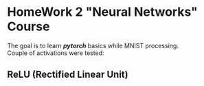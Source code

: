 # HomeWork 2 "Neural Networks" Course

The goal is to learn ***pytorch*** basics while MNIST processing. 
<br> Couple of activations were tested: </br>

## ReLU (Rectified Linear Unit)
